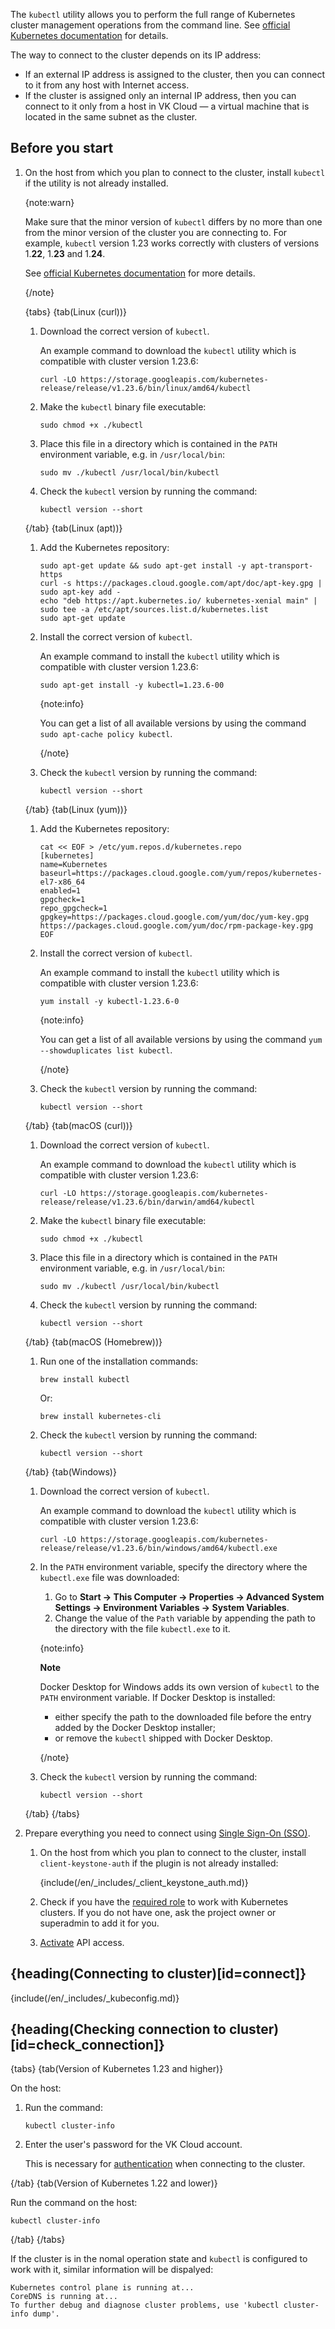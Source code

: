 The `kubectl` utility allows you to perform the full range of Kubernetes cluster management operations from the command line. See [official Kubernetes documentation](https://kubernetes.io/docs/reference/kubectl/) for details.

The way to connect to the cluster depends on its IP address:

- If an external IP address is assigned to the cluster, then you can connect to it from any host with Internet access.
- If the cluster is assigned only an internal IP address, then you can connect to it only from a host in VK Cloud — a virtual machine that is located in the same subnet as the cluster.

## Before you start

1. On the host from which you plan to connect to the cluster, install `kubectl` if the utility is not already installed.

   {note:warn}

   Make sure that the minor version of `kubectl` differs by no more than one from the minor version of the cluster you are connecting to. For example, `kubectl` version 1.23 works correctly with clusters of versions 1.**22**, 1.**23** and 1.**24**.

   See [official Kubernetes documentation](https://kubernetes.io/releases/version-skew-policy/#kubectl) for more details.

   {/note}

   {tabs}
   {tab(Linux (curl))}
   
   1. Download the correct version of `kubectl`.

      An example command to download the `kubectl` utility which is compatible with cluster version 1.23.6:

      ```console
      curl -LO https://storage.googleapis.com/kubernetes-release/release/v1.23.6/bin/linux/amd64/kubectl
      ```

   1. Make the `kubectl` binary file executable:

      ```console
      sudo chmod +x ./kubectl
      ```

   1. Place this file in a directory which is contained in the `PATH` environment variable, e.g. in `/usr/local/bin`:

      ```console
      sudo mv ./kubectl /usr/local/bin/kubectl
      ```

   1. Check the `kubectl` version by running the command:

      ```console
      kubectl version --short
      ```

   {/tab}
   {tab(Linux (apt))}
   
   1. Add the Kubernetes repository:

      ```console
      sudo apt-get update && sudo apt-get install -y apt-transport-https
      curl -s https://packages.cloud.google.com/apt/doc/apt-key.gpg | sudo apt-key add -
      echo "deb https://apt.kubernetes.io/ kubernetes-xenial main" | sudo tee -a /etc/apt/sources.list.d/kubernetes.list
      sudo apt-get update

      ```

   1. Install the correct version of `kubectl`.

      An example command to install the `kubectl` utility which is compatible with cluster version 1.23.6:

      ```console
      sudo apt-get install -y kubectl=1.23.6-00
      ```

      {note:info}

      You can get a list of all available versions by using the command `sudo apt-cache policy kubectl`.

      {/note}

   1. Check the `kubectl` version by running the command:

      ```console
      kubectl version --short
      ```

   {/tab}
   {tab(Linux (yum))}
   
   1. Add the Kubernetes repository:

      ```console
      cat << EOF > /etc/yum.repos.d/kubernetes.repo
      [kubernetes]
      name=Kubernetes
      baseurl=https://packages.cloud.google.com/yum/repos/kubernetes-el7-x86_64
      enabled=1
      gpgcheck=1
      repo_gpgcheck=1
      gpgkey=https://packages.cloud.google.com/yum/doc/yum-key.gpg https://packages.cloud.google.com/yum/doc/rpm-package-key.gpg
      EOF
      ```

   1. Install the correct version of `kubectl`.

      An example command to install the `kubectl` utility which is compatible with cluster version 1.23.6:

      ```console
      yum install -y kubectl-1.23.6-0
      ```

      {note:info}

      You can get a list of all available versions by using the command `yum --showduplicates list kubectl`.

      {/note}

   1. Check the `kubectl` version by running the command:

      ```console
      kubectl version --short
      ```

   {/tab}
   {tab(macOS (curl))}
   
   1. Download the correct version of `kubectl`.

      An example command to download the `kubectl` utility which is compatible with cluster version 1.23.6:

      ```console
      curl -LO https://storage.googleapis.com/kubernetes-release/release/v1.23.6/bin/darwin/amd64/kubectl
      ```

   1. Make the `kubectl` binary file executable:

      ```console
      sudo chmod +x ./kubectl
      ```

   1. Place this file in a directory which is contained in the `PATH` environment variable, e.g. in `/usr/local/bin`:

      ```console
      sudo mv ./kubectl /usr/local/bin/kubectl
      ```

   1. Check the `kubectl` version by running the command:

      ```console
      kubectl version --short
      ```

   {/tab}
   {tab(macOS (Homebrew))}
   
   1. Run one of the installation commands:

      ```console
      brew install kubectl
      ```

      Or:

      ```console
      brew install kubernetes-cli
      ```

   1. Check the `kubectl` version by running the command:

      ```console
      kubectl version --short
      ```

   {/tab}
   {tab(Windows)}
   
   1. Download the correct version of `kubectl`.

      An example command to download the `kubectl` utility which is compatible with cluster version 1.23.6:

      ```console
      curl -LO https://storage.googleapis.com/kubernetes-release/release/v1.23.6/bin/windows/amd64/kubectl.exe
      ```

   1. In the `PATH` environment variable, specify the directory where the `kubectl.exe` file was downloaded:

      1. Go to **Start -> This Computer -> Properties -> Advanced System Settings -> Environment Variables -> System Variables**.
      1. Change the value of the `Path` variable by appending the path to the directory with the file `kubectl.exe` to it.

      {note:info}

      **Note**

      Docker Desktop for Windows adds its own version of `kubectl` to the `PATH` environment variable. If Docker Desktop is installed:

      - either specify the path to the downloaded file before the entry added by the Docker Desktop installer;
      - or remove the `kubectl` shipped with Docker Desktop.

      {/note}

   1. Check the `kubectl` version by running the command:

      ```console
      kubectl version --short
      ```

   {/tab}
   {/tabs}

1. Prepare everything you need to connect using [Single Sign-On (SSO)](../../concepts/access-management).

   1. On the host from which you plan to connect to the cluster, install `client-keystone-auth` if the plugin is not already installed:

      {include(/en/_includes/_client_keystone_auth.md)}

   1. Check if you have the [required role](/en/tools-for-using-services/account/concepts/rolesandpermissions#roles_permissions_kubernetes) to work with Kubernetes clusters. If you do not have one, ask the project owner or superadmin to add it for you.
   1. [Activate](/en/tools-for-using-services/api/rest-api/enable-api#activate_api_access) API access.

## {heading(Connecting to cluster)[id=connect]}

{include(/en/_includes/_kubeconfig.md)}

## {heading(Checking connection to cluster)[id=check_connection]}

{tabs}
{tab(Version of Kubernetes 1.23 and higher)}                                                        

On the host:

1. Run the command:

   ```console
   kubectl cluster-info
   ```

1. Enter the user's password for the VK Cloud account.

   This is necessary for [authentication](../../concepts/access-management) when connecting to the cluster.

{/tab}
{tab(Version of Kubernetes 1.22 and lower)}

Run the command on the host:

```console
kubectl cluster-info
```

{/tab}
{/tabs}

If the cluster is in the nomal operation state and `kubectl` is configured to work with it, similar information will be dispalyed:

```text
Kubernetes control plane is running at...
CoreDNS is running at...
To further debug and diagnose cluster problems, use 'kubectl cluster-info dump'.
```
